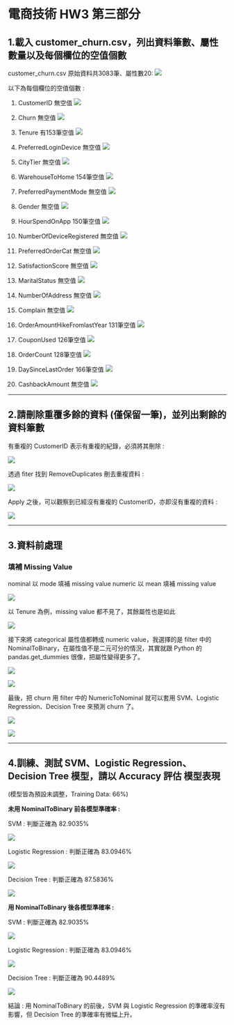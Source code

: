 # 電商技術 HW3 第三部分

## 1.載入 customer_churn.csv，列出資料筆數、屬性數量以及每個欄位的空值個數

customer_churn.csv 原始資料共3083筆、屬性數20:
![](https://i.imgur.com/IcjK3Cb.jpg)

以下為每個欄位的空值個數 :

1. CustomerID 無空值
![](https://i.imgur.com/fxSytjT.jpg)

2. Churn 無空值
![](https://i.imgur.com/cZWJxS7.jpg)

3. Tenure 有153筆空值
![](https://i.imgur.com/JMAxB9X.jpg)

4. PreferredLoginDevice 無空值
![](https://i.imgur.com/PL8BjY4.jpg)

5. CityTier 無空值
![](https://i.imgur.com/ig7uRAq.jpg)

6. WarehouseToHome 154筆空值
![](https://i.imgur.com/LIh7UUB.jpg)

7. PreferredPaymentMode 無空值
![](https://i.imgur.com/Rf8jIUp.jpg)

8. Gender 無空值
![](https://i.imgur.com/oJIQAwm.jpg)

9. HourSpendOnApp 150筆空值
![](https://i.imgur.com/WQhSFHX.jpg)

10. NumberOfDeviceRegistered 無空值
![](https://i.imgur.com/lziUrXm.jpg)

11. PreferredOrderCat 無空值
![](https://i.imgur.com/ApiNuoX.jpg)

12. SatisfactionScore 無空值
![](https://i.imgur.com/PtSkDhO.jpg)

13. MaritalStatus 無空值
![](https://i.imgur.com/5bbSwzr.jpg)

14. NumberOfAddress 無空值
![](https://i.imgur.com/HOaDD7W.jpg)

15. Complain 無空值
![](https://i.imgur.com/omJkmTz.jpg)

16. OrderAmountHikeFromlastYear 131筆空值
![](https://i.imgur.com/sZEHQ6h.jpg)

17. CouponUsed 126筆空值
![](https://i.imgur.com/A5iyOpl.jpg)

18. OrderCount 128筆空值
![](https://i.imgur.com/J6PexCY.jpg)

19. DaySinceLastOrder 166筆空值
![](https://i.imgur.com/UvDOuQ6.jpg)

20. CashbackAmount 無空值
![](https://i.imgur.com/mqmVDGu.jpg)

---

## 2.請刪除重覆多餘的資料 (僅保留一筆)，並列出剩餘的資料筆數

有重複的 CustomerID 表示有重複的紀錄，必須將其刪除 :

![](https://i.imgur.com/IGGixmQ.jpg)

透過 fiter 找到 RemoveDuplicates 刪去重複資料 : 

![](https://i.imgur.com/tppiWlM.jpg)

Apply 之後，可以觀察到已經沒有重複的 CustomerID，亦即沒有重複的資料 : 

![](https://i.imgur.com/B0EhIRT.jpg)

---

## 3.資料前處理

### 填補 Missing Value

nominal 以 mode 填補 missing value
numeric 以 mean 填補 missing value

![](https://i.imgur.com/Tby2MOU.jpg)

以 Tenure 為例，missing value 都不見了，其餘屬性也是如此

![](https://i.imgur.com/uGsN5OJ.jpg)

接下來將 categorical 屬性值都轉成 numeric value，我選擇的是 filter 中的 NominalToBinary，在屬性值不是二元可分的情況，其實就跟 Python 的 pandas.get_dummies 很像，把屬性變得更多了。

![](https://i.imgur.com/UBJdsSk.jpg)

![](https://i.imgur.com/FyzJ6RM.jpg)

最後，把 churn 用 filter 中的 NumericToNominal 就可以套用 SVM、Logistic Regression、Decision Tree 來預測 churn 了。

![](https://i.imgur.com/Ev94RWN.jpg)

![](https://i.imgur.com/Dqd8Wyt.jpg)

---

## 4.訓練、測試 SVM、Logistic Regression、Decision Tree 模型，請以 Accuracy 評估 模型表現

(模型皆為預設未調整，Training Data: 66%)

**未用 NominalToBinary 前各模型準確率 :**

SVM : 判斷正確為 82.9035%

![](https://i.imgur.com/2KIZ8KZ.jpg)


Logistic Regression : 判斷正確為 83.0946%

![](https://i.imgur.com/1kC1185.jpg)

Decision Tree : 判斷正確為 87.5836%

![](https://i.imgur.com/mC6qs2z.jpg)

**用 NominalToBinary 後各模型準確率 :**

SVM : 判斷正確為 82.9035%

![](https://i.imgur.com/bfbdA3m.jpg)

Logistic Regression : 判斷正確為 83.0946%

![](https://i.imgur.com/e8VqWlk.jpg)


Decision Tree : 判斷正確為 90.4489%

![](https://i.imgur.com/cWBIfn8.jpg)


結論 : 用 NominalToBinary 的前後，SVM 與 Logistic Regression 的準確率沒有影響，但 Decision Tree 的準確率有微幅上升。
